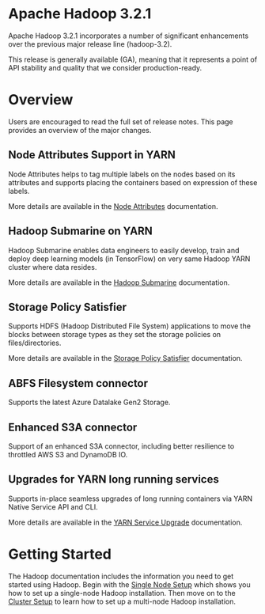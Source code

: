 # Apache Hadoop 3.2.1

Apache Hadoop 3.2.1 incorporates a number of significant enhancements over the previous major release line (hadoop-3.2).

This release is generally available (GA), meaning that it represents a point of API stability and quality that we consider production-ready.

# Overview

Users are encouraged to read the full set of release notes. This page provides an overview of the major changes.

## Node Attributes Support in YARN

Node Attributes helps to tag multiple labels on the nodes based on its attributes and supports placing the containers based on expression of these labels.

More details are available in the [Node Attributes](./hadoop-yarn/hadoop-yarn-site/NodeAttributes.html) documentation.

## Hadoop Submarine on YARN

Hadoop Submarine enables data engineers to easily develop, train and deploy deep learning models (in TensorFlow) on very same Hadoop YARN cluster where data resides.

More details are available in the [Hadoop Submarine](./hadoop-yarn/hadoop-yarn-applications/hadoop-yarn-submarine/Index.html) documentation.

## Storage Policy Satisfier

Supports HDFS (Hadoop Distributed File System) applications to move the blocks between storage types as they set the storage policies on files/directories.

More details are available in the [Storage Policy Satisfier](./hadoop-project-dist/hadoop-hdfs/ArchivalStorage.html) documentation.

## ABFS Filesystem connector

Supports the latest Azure Datalake Gen2 Storage.

## Enhanced S3A connector

Support of an enhanced S3A connector, including better resilience to throttled AWS S3 and DynamoDB IO.

## Upgrades for YARN long running services

Supports in-place seamless upgrades of long running containers via YARN Native Service API and CLI.

More details are available in the [YARN Service Upgrade](./hadoop-yarn/hadoop-yarn-site/yarn-service/ServiceUpgrade.html) documentation.

# Getting Started

The Hadoop documentation includes the information you need to get started using Hadoop. Begin with the [Single Node Setup](./hadoop-project-dist/hadoop-common/SingleCluster.html) which shows you how to set up a single-node Hadoop installation. Then move on to the [Cluster Setup](./hadoop-project-dist/hadoop-common/ClusterSetup.html) to learn how to set up a multi-node Hadoop installation.
